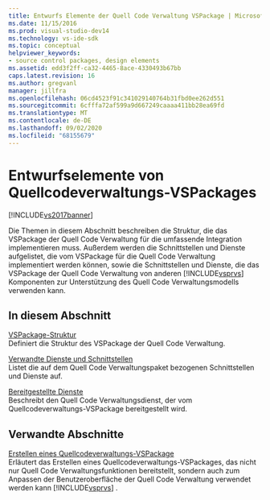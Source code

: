 ```yaml
---
title: Entwurfs Elemente der Quell Code Verwaltung VSPackage | Microsoft-Dokumentation
ms.date: 11/15/2016
ms.prod: visual-studio-dev14
ms.technology: vs-ide-sdk
ms.topic: conceptual
helpviewer_keywords:
- source control packages, design elements
ms.assetid: edd3f2ff-ca32-4465-8ace-4330493b67bb
caps.latest.revision: 16
ms.author: gregvanl
manager: jillfra
ms.openlocfilehash: 06cd4523f91c341029140764b31fbd0ee262d551
ms.sourcegitcommit: 6cfffa72af599a9d667249caaaa411bb28ea69fd
ms.translationtype: MT
ms.contentlocale: de-DE
ms.lasthandoff: 09/02/2020
ms.locfileid: "68155679"
---
```

# <a name="source-control-vspackage-design-elements"></a>Entwurfselemente von Quellcodeverwaltungs-VSPackages
[!INCLUDE[vs2017banner](../../includes/vs2017banner.md)]

Die Themen in diesem Abschnitt beschreiben die Struktur, die das VSPackage der Quell Code Verwaltung für die umfassende Integration implementieren muss. Außerdem werden die Schnittstellen und Dienste aufgelistet, die vom VSPackage für die Quell Code Verwaltung implementiert werden können, sowie die Schnittstellen und Dienste, die das VSPackage der Quell Code Verwaltung von anderen [!INCLUDE[vsprvs](../../includes/vsprvs-md.md)] Komponenten zur Unterstützung des Quell Code Verwaltungsmodells verwenden kann.  
  
## <a name="in-this-section"></a>In diesem Abschnitt  
 [VSPackage-Struktur](../../extensibility/internals/vspackage-structure-source-control-vspackage.md)  
 Definiert die Struktur des VSPackage der Quell Code Verwaltung.  
  
 [Verwandte Dienste und Schnittstellen](../../extensibility/internals/related-services-and-interfaces-source-control-vspackage.md)  
 Listet die auf dem Quell Code Verwaltungspaket bezogenen Schnittstellen und Dienste auf.  
  
 [Bereitgestellte Dienste](../../extensibility/internals/services-provided-source-control-vspackage.md)  
 Beschreibt den Quell Code Verwaltungsdienst, der vom Quellcodeverwaltungs-VSPackage bereitgestellt wird.  
  
## <a name="related-sections"></a>Verwandte Abschnitte  
 [Erstellen eines Quellcodeverwaltungs-VSPackage](../../extensibility/internals/creating-a-source-control-vspackage.md)  
 Erläutert das Erstellen eines Quellcodeverwaltungs-VSPackages, das nicht nur Quell Code Verwaltungsfunktionen bereitstellt, sondern auch zum Anpassen der Benutzeroberfläche der Quell Code Verwaltung verwendet werden kann [!INCLUDE[vsprvs](../../includes/vsprvs-md.md)] .
